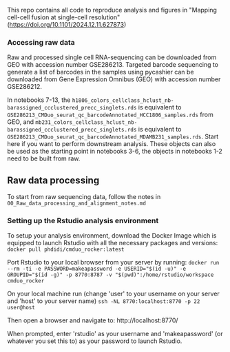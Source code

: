 This repo contains all code to reproduce analysis and figures in "Mapping cell-cell fusion at single-cell resolution" (https://doi.org/10.1101/2024.12.11.627873)

### Accessing raw data
Raw and processed single cell RNA-sequencing can be downloaded from GEO with accession number GSE286213. Targeted barcode sequencing to generate a list of barcodes in the samples using pycashier can be downloaded from Gene Expression Omnibus (GEO) with accession number GSE286212.

In notebooks 7-13, the `h1806_colors_cellclass_hclust_nb-barassigned_ccclustered_precc_singlets.rds` is equivalent to 
`GSE286213_CMDuo_seurat_qc_barcodeAnnotated_HCC1806_samples.rds` from GEO, and `mb231_colors_cellclass_hclust_nb-barassigned_ccclustered_precc_singlets.rds` is equivalent to `GSE286213_CMDuo_seurat_qc_barcodeAnnotated_MDAMB231_samples.rds`. Start here if you want to perform downstream analysis. These objects can also be used as the starting point in notebooks 3-6, the objects in notebooks 1-2 need to be built from raw. 

## Raw data processing
To start from raw sequencing data, follow the notes in `00_Raw_data_processing_and_alignment_notes.md`


### Setting up the Rstudio analysis environment
To setup your analysis environment, download the Docker Image which is equipped to launch Rstudio with all the necessary packages and versions:
`docker pull phdidi/cmduo_rocker:latest`

Port Rstudio to your local browser from your server by running:
`docker run --rm -ti -e PASSWORD=makeapassword -e USERID="$(id -u)" -e GROUPID="$(id -g)" -p 8770:8787 -v "$(pwd)":/home/rstudio/workspace cmduo_rocker`

On your local machine run (change 'user' to your username on your server and 'host' to your server name)
`ssh -NL 8770:localhost:8770 -p 22 user@host`

Then open a browser and navigate to: http://localhost:8770/⁠

When prompted, enter 'rstudio' as your username and 'makeapassword' (or whatever you set this to) as your password to launch Rstudio.



